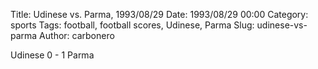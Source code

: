 Title: Udinese vs. Parma, 1993/08/29
Date: 1993/08/29 00:00
Category: sports
Tags: football, football scores, Udinese, Parma
Slug: udinese-vs-parma
Author: carbonero


Udinese 0 - 1 Parma
